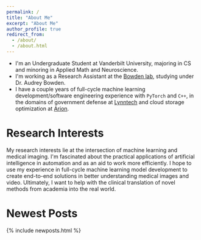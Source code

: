 ```yaml
---
permalink: /
title: "About Me"
excerpt: "About Me"
author_profile: true
redirect_from: 
  - /about/
  - /about.html
---
```


* I'm an Undergraduate Student at Vanderbilt University, majoring in CS and minoring in Applied Math and Neuroscience.
* I'm working as a Research Assistant at the [Bowden lab](https://lab.vanderbilt.edu/bowdenlab/), studying under Dr. Audrey Bowden.
* I have a couple years of full-cycle machine learning development/software engineering experience with `PyTorch` and `C++`, in the domains of government defense at [Lynntech](https://www.lynntech.com/) and cloud storage optimization at [Arion](https://www.arionblue.com/).

# Research Interests
My research interests lie at the intersection of machine learning and medical imaging. I'm fascinated about the practical applications of artificial intelligence in automation and as an aid to work more efficiently. I hope to use my experience in full-cycle machine learning model development to create end-to-end solutions in better understanding medical images and video. Ultimately, I want to help with the clinical translation of novel methods from academia into the real world. 

# Newest Posts
{% include newposts.html %}
